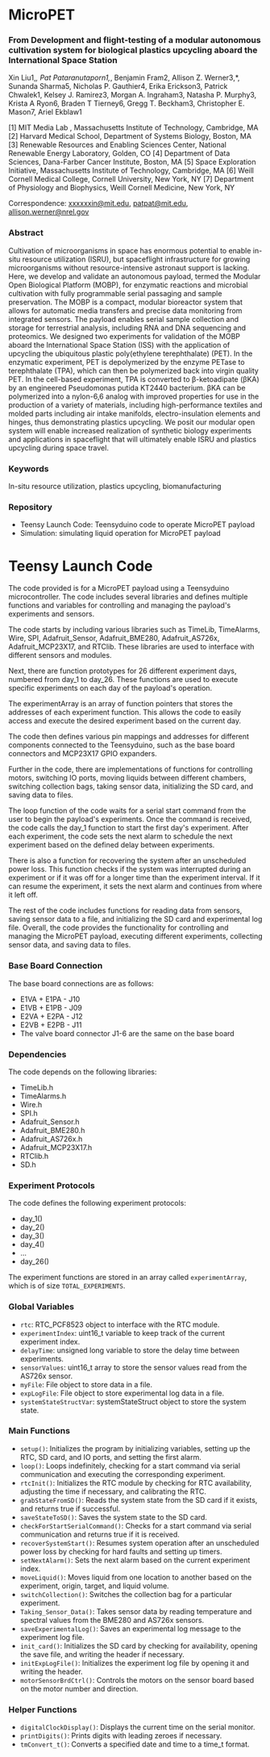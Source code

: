 # MicroPET
###  From Development and flight-testing of a modular autonomous cultivation system for biological plastics upcycling aboard the International Space Station

Xin Liu1,*, Pat Pataranutaporn1,*, Benjamin Fram2, Allison Z. Werner3,*, Sunanda Sharma5, Nicholas P. Gauthier4, Erika Erickson3, Patrick Chwalek1, Kelsey J. Ramirez3, Morgan A. Ingraham3, Natasha P. Murphy3, Krista A Ryon6, Braden T Tierney6, Gregg T. Beckham3, Christopher E. Mason7, Ariel Ekblaw1

[1] MIT Media Lab	, Massachusetts Institute of Technology, Cambridge, MA 
[2] Harvard Medical School, Department of Systems Biology, Boston, MA 
[3] Renewable Resources and Enabling Sciences Center, National Renewable Energy Laboratory, Golden, CO 
[4] Department of Data Sciences, Dana-Farber Cancer Institute, Boston, MA
[5] Space Exploration Initiative, Massachusetts Institute of Technology, Cambridge, MA
[6] Weill Cornell Medical College, Cornell University, New York, NY
[7] Department of Physiology and Biophysics, Weill Cornell Medicine, New York, NY

Correspondence: xxxxxxin@mit.edu, patpat@mit.edu, allison.werner@nrel.gov

### Abstract
Cultivation of microorganisms in space has enormous potential to enable in-situ resource utilization (ISRU), but spaceflight infrastructure for growing microorganisms without resource-intensive astronaut support is lacking. Here, we develop and validate an autonomous payload, termed the Modular Open Biological Platform (MOBP), for enzymatic reactions and microbial cultivation with fully programmable serial passaging and sample preservation. The MOBP is a compact, modular bioreactor system that allows for automatic media transfers and precise data monitoring from integrated sensors. The payload enables serial sample collection and storage for terrestrial analysis, including RNA and DNA sequencing and proteomics. We designed two experiments for validation of the MOBP aboard the International Space Station (ISS) with the application of upcycling the ubiquitous plastic poly(ethylene terephthalate) (PET). In the enzymatic experiment, PET is depolymerized by the enzyme PETase to terephthalate (TPA), which can then be polymerized back into virgin quality PET. In the cell-based experiment, TPA is converted to β-ketoadipate (βKA) by an engineered Pseudomonas putida KT2440 bacterium. βKA can be polymerized into a nylon-6,6 analog with improved properties for use in the production of a variety of materials, including high-performance textiles and molded parts including air intake manifolds, electro-insulation elements and hinges, thus demonstrating plastics upcycling. We posit our modular open system will enable increased realization of synthetic biology experiments and applications in spaceflight that will ultimately enable ISRU and plastics upcycling during space travel.

### Keywords
In-situ resource utilization, plastics upcycling, biomanufacturing

### Repository
- Teensy Launch Code: Teensyduino code to operate MicroPET payload
- Simulation: simulating liquid operation for MicroPET payload

# Teensy Launch Code
The code provided is for a MicroPET payload using a Teensyduino microcontroller. The code includes several libraries and defines multiple functions and variables for controlling and managing the payload's experiments and sensors.

The code starts by including various libraries such as TimeLib, TimeAlarms, Wire, SPI, Adafruit_Sensor, Adafruit_BME280, Adafruit_AS726x, Adafruit_MCP23X17, and RTClib. These libraries are used to interface with different sensors and modules.

Next, there are function prototypes for 26 different experiment days, numbered from day_1 to day_26. These functions are used to execute specific experiments on each day of the payload's operation.

The experimentArray is an array of function pointers that stores the addresses of each experiment function. This allows the code to easily access and execute the desired experiment based on the current day.

The code then defines various pin mappings and addresses for different components connected to the Teensyduino, such as the base board connectors and MCP23X17 GPIO expanders.

Further in the code, there are implementations of functions for controlling motors, switching IO ports, moving liquids between different chambers, switching collection bags, taking sensor data, initializing the SD card, and saving data to files.

The loop function of the code waits for a serial start command from the user to begin the payload's experiments. Once the command is received, the code calls the day_1 function to start the first day's experiment. After each experiment, the code sets the next alarm to schedule the next experiment based on the defined delay between experiments.

There is also a function for recovering the system after an unscheduled power loss. This function checks if the system was interrupted during an experiment or if it was off for a longer time than the experiment interval. If it can resume the experiment, it sets the next alarm and continues from where it left off.

The rest of the code includes functions for reading data from sensors, saving sensor data to a file, and initializing the SD card and experimental log file. Overall, the code provides the functionality for controlling and managing the MicroPET payload, executing different experiments, collecting sensor data, and saving data to files.

### Base Board Connection
The base board connections are as follows:
- E1VA + E1PA - J10
- E1VB + E1PB - J09
- E2VA + E2PA - J12
- E2VB + E2PB - J11
- The valve board connector J1-6 are the same on the base board

### Dependencies
The code depends on the following libraries:
- TimeLib.h
- TimeAlarms.h
- Wire.h
- SPI.h
- Adafruit_Sensor.h
- Adafruit_BME280.h
- Adafruit_AS726x.h
- Adafruit_MCP23X17.h
- RTClib.h
- SD.h

### Experiment Protocols
The code defines the following experiment protocols:
- day_1()
- day_2()
- day_3()
- day_4()
- ...
- day_26()

The experiment functions are stored in an array called `experimentArray`, which is of size `TOTAL_EXPERIMENTS`.

### Global Variables
- `rtc`: RTC_PCF8523 object to interface with the RTC module.
- `experimentIndex`: uint16_t variable to keep track of the current experiment index.
- `delayTime`: unsigned long variable to store the delay time between experiments.
- `sensorValues`: uint16_t array to store the sensor values read from the AS726x sensor.
- `myFile`: File object to store data in a file.
- `expLogFile`: File object to store experimental log data in a file.
- `systemStateStructVar`: systemStateStruct object to store the system state.

### Main Functions
- `setup()`: Initializes the program by initializing variables, setting up the RTC, SD card, and IO ports, and setting the first alarm.
- `loop()`: Loops indefinitely, checking for a start command via serial communication and executing the corresponding experiment.
- `rtcInit()`: Initializes the RTC module by checking for RTC availability, adjusting the time if necessary, and calibrating the RTC.
- `grabStateFromSD()`: Reads the system state from the SD card if it exists, and returns true if successful.
- `saveStateToSD()`: Saves the system state to the SD card.
- `checkForStartSerialCommand()`: Checks for a start command via serial communication and returns true if it is received.
- `recoverSystemStart()`: Resumes system operation after an unscheduled power loss by checking for hard faults and setting up timers.
- `setNextAlarm()`: Sets the next alarm based on the current experiment index.
- `moveLiquid()`: Moves liquid from one location to another based on the experiment, origin, target, and liquid volume.
- `switchCollection()`: Switches the collection bag for a particular experiment.
- `Taking_Sensor_Data()`: Takes sensor data by reading temperature and spectral values from the BME280 and AS726x sensors.
- `saveExperimentalLog()`: Saves an experimental log message to the experiment log file.
- `init_card()`: Initializes the SD card by checking for availability, opening the save file, and writing the header if necessary.
- `initExpLogFile()`: Initializes the experiment log file by opening it and writing the header.
- `motorSensorBrdCtrl()`: Controls the motors on the sensor board based on the motor number and direction.

### Helper Functions
- `digitalClockDisplay()`: Displays the current time on the serial monitor.
- `printDigits()`: Prints digits with leading zeroes if necessary.
- `tmConvert_t()`: Converts a specified date and time to a time_t format.
